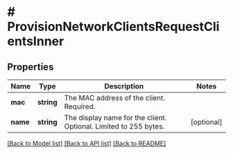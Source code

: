 # # ProvisionNetworkClientsRequestClientsInner

## Properties

Name | Type | Description | Notes
------------ | ------------- | ------------- | -------------
**mac** | **string** | The MAC address of the client. Required. |
**name** | **string** | The display name for the client. Optional. Limited to 255 bytes. | [optional]

[[Back to Model list]](../../README.md#models) [[Back to API list]](../../README.md#endpoints) [[Back to README]](../../README.md)
